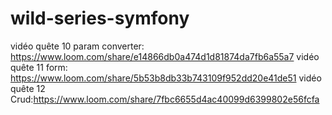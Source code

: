 # wild-series-symfony
vidéo quête 10 param converter: https://www.loom.com/share/e14866db0a474d1d81874da7fb6a55a7
vidéo quête 11 form: https://www.loom.com/share/5b53b8db33b743109f952dd20e41de51
vidéo quête 12 Crud:https://www.loom.com/share/7fbc6655d4ac40099d6399802e56fcfa
